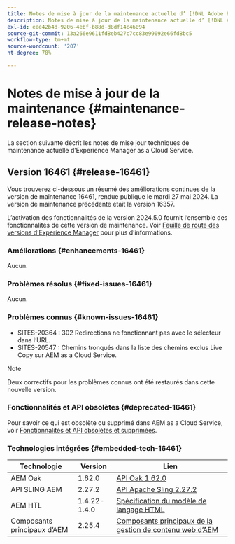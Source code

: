 ```yaml
---
title: Notes de mise à jour de la maintenance actuelle d’ [!DNL Adobe Experience Manager]  as a Cloud Service.
description: Notes de mise à jour de la maintenance actuelle d’ [!DNL Adobe Experience Manager]  as a Cloud Service.
exl-id: eee42b4d-9206-4ebf-b88d-d8df14c46094
source-git-commit: 13a266e9611fd8eb427c7cc83e99092e66fd8bc5
workflow-type: tm+mt
source-wordcount: '207'
ht-degree: 78%

---
```


# Notes de mise à jour de la maintenance {#maintenance-release-notes}

La section suivante décrit les notes de mise jour techniques de maintenance actuelle d’Experience Manager as a Cloud Service.

## Version 16461 {#release-16461}

Vous trouverez ci-dessous un résumé des améliorations continues de la version de maintenance 16461, rendue publique le mardi 27 mai 2024. La version de maintenance précédente était la version 16357.

L’activation des fonctionnalités de la version 2024.5.0 fournit l’ensemble des fonctionnalités de cette version de maintenance. Voir [Feuille de route des versions d’Experience Manager](https://experienceleague.adobe.com/fr/docs/experience-manager-release-information/aem-release-updates/update-releases-roadmap) pour plus d’informations.

### Améliorations {#enhancements-16461}

Aucun.

### Problèmes résolus {#fixed-issues-16461}

Aucun.

### Problèmes connus {#known-issues-16461}

* SITES-20364 : 302 Redirections ne fonctionnant pas avec le sélecteur dans l’URL.
* SITES-20547 : Chemins tronqués dans la liste des chemins exclus Live Copy sur AEM as a Cloud Service.

>[!NOTE]
>
>Deux correctifs pour les problèmes connus ont été restaurés dans cette nouvelle version.

### Fonctionnalités et API obsolètes {#deprecated-16461}

Pour savoir ce qui est obsolète ou supprimé dans AEM as a Cloud Service, voir [Fonctionnalités et API obsolètes et supprimées](/help/release-notes/deprecated-removed-features.md).

### Technologies intégrées {#embedded-tech-16461}

| Technologie | Version | Lien |
|---|---|---|
| AEM Oak | 1.62.0 | [API Oak 1.62.0](https://www.javadoc.io/doc/org.apache.jackrabbit/oak-api/1.62.0/index.html) |
| API SLING AEM | 2.27.2 | [API Apache Sling 2.27.2](https://www.javadoc.io/doc/org.apache.sling/org.apache.sling.api/latest/index.html) |
| AEM HTL | 1.4.22-1.4.0 | [Spécification du modèle de langage HTML](https://github.com/adobe/htl-spec) |
| Composants principaux d’AEM | 2.25.4 | [Composants principaux de la gestion de contenu web d’AEM](https://github.com/adobe/aem-core-wcm-components) |

